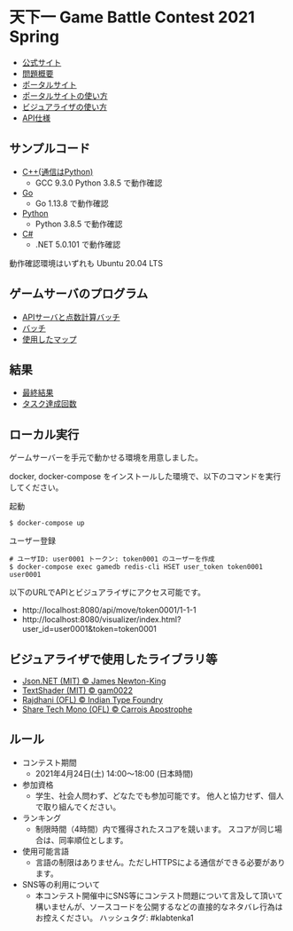 # 天下一 Game Battle Contest 2021 Spring

- [公式サイト](https://tenka1.klab.jp/2021-spring/)
- [問題概要](PROBLEM.md)
- [ポータルサイト](https://contest.2021-spring.gbc.tenka1.klab.jp/portal/index.html)
- [ポータルサイトの使い方](portal.md)
- [ビジュアライザの使い方](visualizer.md)
- [API仕様](apispec.md)

## サンプルコード

- [C++(通信はPython)](cpp_and_python)
  - GCC 9.3.0 Python 3.8.5 で動作確認
- [Go](go)
  - Go 1.13.8 で動作確認
- [Python](py)
  - Python 3.8.5 で動作確認
- [C#](cs)
  - .NET 5.0.101 で動作確認

動作確認環境はいずれも Ubuntu 20.04 LTS

## ゲームサーバのプログラム

- [APIサーバと点数計算バッチ](api)
- [バッチ](batch)
- [使用したマップ](batch/maps/2021-contest)

## 結果

- [最終結果](ranking.tsv)
- [タスク達成回数](data.tsv)

## ローカル実行

ゲームサーバーを手元で動かせる環境を用意しました。

docker, docker-compose をインストールした環境で、以下のコマンドを実行してください。

起動
```
$ docker-compose up
```

ユーザー登録
```
# ユーザID: user0001 トークン: token0001 のユーザーを作成
$ docker-compose exec gamedb redis-cli HSET user_token token0001 user0001
```

以下のURLでAPIとビジュアライザにアクセス可能です。
- http://localhost:8080/api/move/token0001/1-1-1
- http://localhost:8080/visualizer/index.html?user_id=user0001&token=token0001

## ビジュアライザで使用したライブラリ等

- [Json.NET (MIT) © James Newton-King](https://github.com/JamesNK/Newtonsoft.Json/blob/master/LICENSE.md)
- [TextShader (MIT) © gam0022](https://qiita.com/gam0022/items/f3b7a3e9821a67a5b0f3)
- [Rajdhani (OFL) © Indian Type Foundry](https://fonts.google.com/specimen/Rajdhani)
- [Share Tech Mono (OFL) © Carrois Apostrophe](https://fonts.google.com/specimen/Share+Tech+Mono)

## ルール

- コンテスト期間
  - 2021年4月24日(土) 14:00～18:00 (日本時間)
- 参加資格
  - 学生、社会人問わず、どなたでも参加可能です。
他人と協力せず、個人で取り組んでください。
- ランキング
  - 制限時間（4時間）内で獲得されたスコアを競います。
スコアが同じ場合は、同率順位とします。
- 使用可能言語
  - 言語の制限はありません。ただしHTTPSによる通信ができる必要があります。
- SNS等の利用について
  - 本コンテスト開催中にSNS等にコンテスト問題について言及して頂いて構いませんが、ソースコードを公開するなどの直接的なネタバレ行為はお控えください。
ハッシュタグ: #klabtenka1
